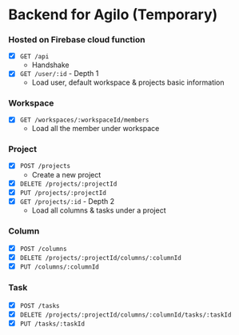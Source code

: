 # Backend for Agilo (Temporary)

### Hosted on Firebase cloud function

- [x] `GET /api`
  - Handshake
- [x] `GET /user/:id` - Depth 1
  - Load user, default workspace & projects basic information

### Workspace

- [x] `GET /workspaces/:workspaceId/members`
  - Load all the member under workspace

### Project

- [x] `POST /projects`
  - Create a new project
- [x] `DELETE /projects/:projectId`
- [x] `PUT /projects/:projectId`
- [x] `GET /projects/:id` - Depth 2
  - Load all columns & tasks under a project

### Column

- [x] `POST /columns`
- [x] `DELETE /projects/:projectId/columns/:columnId`
- [x] `PUT /columns/:columnId`

### Task

- [x] `POST /tasks`
- [x] `DELETE /projects/:projectId/columns/:columnId/tasks/:taskId`
- [x] `PUT /tasks/:taskId`

